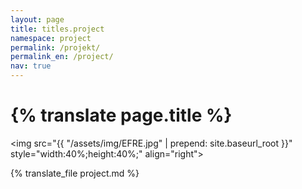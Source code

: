 ```yaml
---
layout: page
title: titles.project
namespace: project
permalink: /projekt/
permalink_en: /project/
nav: true
---
```


<h1 class="page-title">{% translate page.title %}</h1>

<img src="{{ "/assets/img/EFRE.jpg" | prepend: site.baseurl_root }}" style="width:40%;height:40%;" align="right">

{% translate_file project.md %}
